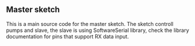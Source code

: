 ## Master sketch

This is a main source code for the master sketch. 
The sketch controll pumps and slave, the slave is using SoftwareSerial library, check the library documentation for pins that support RX data input.

